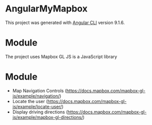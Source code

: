 # AngularMyMapbox

This project was generated with [Angular CLI](https://github.com/angular/angular-cli) version 9.1.6.

# Module

The project uses Mapbox GL JS is a JavaScript library

# Module

 - Map Navigation Controls      (https://docs.mapbox.com/mapbox-gl-js/example/navigation/)
 - Locate the user              (https://docs.mapbox.com/mapbox-gl-js/example/locate-user/)
 - Display driving directions   (https://docs.mapbox.com/mapbox-gl-js/example/mapbox-gl-directions/)
 